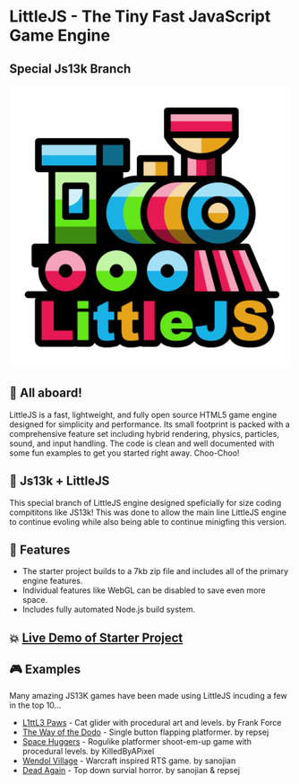 # LittleJS - The Tiny Fast JavaScript Game Engine
## Special Js13k Branch

<div align="center">

![LittleJS Screenshot](examples/logo.png)

</div>

## 🚂 All aboard!

LittleJS is a fast, lightweight, and fully open source HTML5 game engine designed for simplicity and performance.
Its small footprint is packed with a comprehensive feature set including hybrid rendering, physics, particles, sound, and input handling.
The code is clean and well documented with some fun examples to get you started right away. Choo-Choo!

## 🙌 Js13k + LittleJS

This special branch of LittleJS engine designed speficially for size coding compititons like JS13k!
This was done to allow the main line LittleJS engine to continue evoling while also being able to continue minigfing this version.

## 🚀 Features

- The starter project builds to a 7kb zip file and includes all of the primary engine features.
- Individual features like WebGL can be disabled to save even more space.
- Includes fully automated Node.js build system.

## 💥 [Live Demo of Starter Project](https://killedbyapixel.github.io/LittleJS/examples/starter)

## 🎮 Examples

Many amazing JS13K games have been made using LittleJS incuding a few in the top 10...

- [L1ttL3 Paws](https://github.com/KilledByAPixel/JS13K2025) - Cat glider with procedural art and levels. by Frank Force
- [The Way of the Dodo](https://js13kgames.com/2024/games/the-way-of-the-dodo) - Single button flapping platformer. by repsej
- [Space Huggers](https://js13kgames.com/2021/games/space-huggers) - Rogulike platformer shoot-em-up game with procedural levels. by KilledByAPixel
- [Wendol Village](https://js13kgames.com/games/dead-again) - Warcraft inspired RTS game. by sanojian
- [Dead Again](https://js13kgames.com/games/dead-again) - Top down survial horror. by sanojian & repsej
